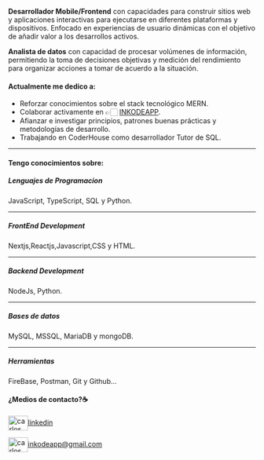 **Desarrollador Mobile/Frontend** con capacidades para construir sitios web y aplicaciones interactivas para ejecutarse en diferentes plataformas y dispositivos. Enfocado en experiencias de usuario dinámicas con el objetivo de añadir valor a los desarrollos activos. 

**Analista de datos** con capacidad de procesar volúmenes de información, permitiendo la toma de decisiones objetivas y medición del rendimiento para organizar acciones a tomar de acuerdo a la situación.

#### Actualmente me dedico a:

- Reforzar conocimientos sobre el stack tecnológico MERN.
- Colaborar activamente en 👉🏻 [INKODEAPP](https://www.inkodeapp.com/).
- Afianzar e investigar principios, patrones buenas prácticas y metodologías de desarrollo.
- Trabajando en CoderHouse como desarrollador Tutor de SQL.
___


#### Tengo conocimientos sobre:

##### Lenguajes de Programacion

JavaScript, TypeScript, SQL y Python.

____

##### FrontEnd Development

Nextjs,Reactjs,Javascript,CSS y HTML.

____

##### Backend Development

NodeJs, Python.

_____

##### Bases de datos

MySQL, MSSQL, MariaDB y mongoDB.

_____

 ##### Herramientas
 
 FireBase, Postman, Git y Github...


#### ¿Medios de contacto?☕️


<a href="https://www.linkedin.com/in/johan-jose-alvarado/" target="blank"><img align="center" src="https://cdn.jsdelivr.net/npm/simple-icons@3.0.1/icons/linkedin.svg" alt="carlos salvador díaz" height="30" width="40" />linkedin</a>

<a href="mailto:inkodeapp@gmail.com " target="blank"><img align="center" src="https://cdn.jsdelivr.net/npm/simple-icons@3.0.1/icons/gmail.svg" alt="carlos salvador díaz" height="30" width="40" />inkodeapp@gmail.com</a>
</p>






